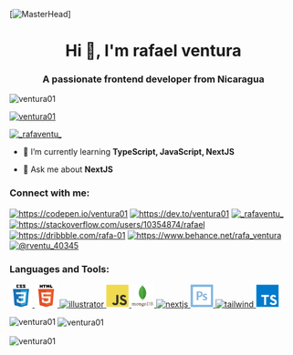 [![MasterHead](https://user-images.githubusercontent.com/10498744/210012254-234538ff-d198-48aa-8964-37e6fd45d227.gif)]
<h1 align="center">Hi 👋, I'm rafael ventura</h1>
<h3 align="center">A passionate frontend developer from Nicaragua</h3>

<p align="left"> <img src="https://komarev.com/ghpvc/?username=ventura01&label=Profile%20views&color=0e75b6&style=flat" alt="ventura01" /> </p>

<p align="left"> <a href="https://github.com/ryo-ma/github-profile-trophy"><img src="https://github-profile-trophy.vercel.app/?username=ventura01" alt="ventura01" /></a> </p>

<p align="left"> <a href="https://twitter.com/_rafaventu_" target="blank"><img src="https://img.shields.io/twitter/follow/_rafaventu_?logo=twitter&style=for-the-badge" alt="_rafaventu_" /></a> </p>

- 🌱 I’m currently learning **TypeScript, JavaScript, NextJS**

- 💬 Ask me about **NextJS**

<h3 align="left">Connect with me:</h3>
<p align="left">
<a href="https://codepen.io/https://codepen.io/ventura01" target="blank"><img align="center" src="https://raw.githubusercontent.com/rahuldkjain/github-profile-readme-generator/master/src/images/icons/Social/codepen.svg" alt="https://codepen.io/ventura01" height="30" width="40" /></a>
<a href="https://dev.to/https://dev.to/ventura01" target="blank"><img align="center" src="https://raw.githubusercontent.com/rahuldkjain/github-profile-readme-generator/master/src/images/icons/Social/devto.svg" alt="https://dev.to/ventura01" height="30" width="40" /></a>
<a href="https://twitter.com/_rafaventu_" target="blank"><img align="center" src="https://raw.githubusercontent.com/rahuldkjain/github-profile-readme-generator/master/src/images/icons/Social/twitter.svg" alt="_rafaventu_" height="30" width="40" /></a>
<a href="https://stackoverflow.com/users/https://stackoverflow.com/users/10354874/rafael" target="blank"><img align="center" src="https://raw.githubusercontent.com/rahuldkjain/github-profile-readme-generator/master/src/images/icons/Social/stack-overflow.svg" alt="https://stackoverflow.com/users/10354874/rafael" height="30" width="40" /></a>
<a href="https://dribbble.com/https://dribbble.com/rafa-01" target="blank"><img align="center" src="https://raw.githubusercontent.com/rahuldkjain/github-profile-readme-generator/master/src/images/icons/Social/dribbble.svg" alt="https://dribbble.com/rafa-01" height="30" width="40" /></a>
<a href="https://www.behance.net/https://www.behance.net/rafa_ventura" target="blank"><img align="center" src="https://raw.githubusercontent.com/rahuldkjain/github-profile-readme-generator/master/src/images/icons/Social/behance.svg" alt="https://www.behance.net/rafa_ventura" height="30" width="40" /></a>
<a href="https://medium.com/@rventu_40345" target="blank"><img align="center" src="https://raw.githubusercontent.com/rahuldkjain/github-profile-readme-generator/master/src/images/icons/Social/medium.svg" alt="@rventu_40345" height="30" width="40" /></a>
</p>

<h3 align="left">Languages and Tools:</h3>
<p align="left"> <a href="https://www.w3schools.com/css/" target="_blank" rel="noreferrer"> <img src="https://raw.githubusercontent.com/devicons/devicon/master/icons/css3/css3-original-wordmark.svg" alt="css3" width="40" height="40"/> </a> <a href="https://www.w3.org/html/" target="_blank" rel="noreferrer"> <img src="https://raw.githubusercontent.com/devicons/devicon/master/icons/html5/html5-original-wordmark.svg" alt="html5" width="40" height="40"/> </a> <a href="https://www.adobe.com/in/products/illustrator.html" target="_blank" rel="noreferrer"> <img src="https://www.vectorlogo.zone/logos/adobe_illustrator/adobe_illustrator-icon.svg" alt="illustrator" width="40" height="40"/> </a> <a href="https://developer.mozilla.org/en-US/docs/Web/JavaScript" target="_blank" rel="noreferrer"> <img src="https://raw.githubusercontent.com/devicons/devicon/master/icons/javascript/javascript-original.svg" alt="javascript" width="40" height="40"/> </a> <a href="https://www.mongodb.com/" target="_blank" rel="noreferrer"> <img src="https://raw.githubusercontent.com/devicons/devicon/master/icons/mongodb/mongodb-original-wordmark.svg" alt="mongodb" width="40" height="40"/> </a> <a href="https://nextjs.org/" target="_blank" rel="noreferrer"> <img src="https://cdn.worldvectorlogo.com/logos/nextjs-2.svg" alt="nextjs" width="40" height="40"/> </a> <a href="https://www.photoshop.com/en" target="_blank" rel="noreferrer"> <img src="https://raw.githubusercontent.com/devicons/devicon/master/icons/photoshop/photoshop-line.svg" alt="photoshop" width="40" height="40"/> </a> <a href="https://tailwindcss.com/" target="_blank" rel="noreferrer"> <img src="https://www.vectorlogo.zone/logos/tailwindcss/tailwindcss-icon.svg" alt="tailwind" width="40" height="40"/> </a> <a href="https://www.typescriptlang.org/" target="_blank" rel="noreferrer"> <img src="https://raw.githubusercontent.com/devicons/devicon/master/icons/typescript/typescript-original.svg" alt="typescript" width="40" height="40"/> </a> </p>

<p><img align="left" src="https://github-readme-stats.vercel.app/api/top-langs?username=ventura01&show_icons=true&locale=en&layout=compact" alt="ventura01" /></p>

<p>&nbsp;<img align="center" src="https://github-readme-stats.vercel.app/api?username=ventura01&show_icons=true&locale=en" alt="ventura01" /></p>

<p><img align="center" src="https://github-readme-streak-stats.herokuapp.com/?user=ventura01&" alt="ventura01" /></p>
